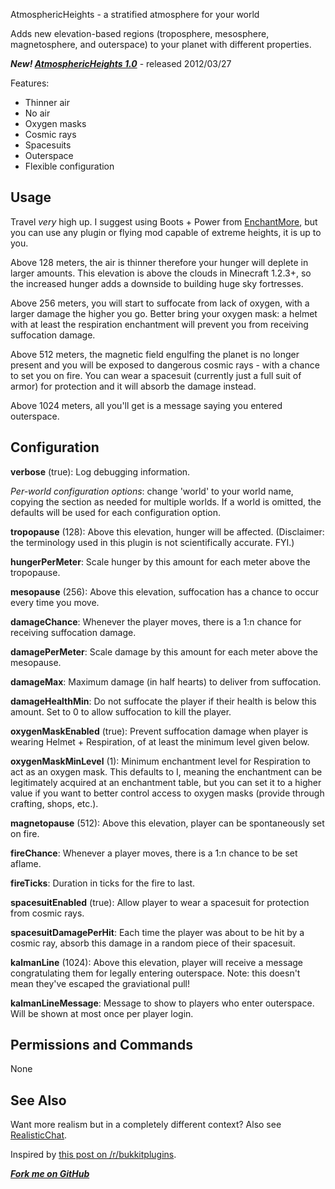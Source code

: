 AtmosphericHeights - a stratified atmosphere for your world

Adds new elevation-based regions (troposphere, mesosphere, magnetosphere, and outerspace)
to your planet with different properties.

***New! [AtmosphericHeights 1.0](http://dev.bukkit.org/server-mods/atmosphericheights/files/1-atmospheric-heights-1-0/)*** - released 2012/03/27

Features:

* Thinner air
* No air
* Oxygen masks
* Cosmic rays 
* Spacesuits
* Outerspace
* Flexible configuration

## Usage

Travel *very* high up. I suggest using
Boots + Power from [EnchantMore](http://dev.bukkit.org/server-mods/enchantmore/),
but you can use any plugin or flying mod capable of extreme heights, it is up to you.

Above 128 meters, the air is thinner therefore your hunger will deplete in larger amounts.
This elevation is above the clouds in Minecraft 1.2.3+, so the increased hunger adds a downside to building huge
sky fortresses.

Above 256 meters, you will start to suffocate from lack of oxygen, with a larger damage the higher you go.
Better bring your oxygen mask: a helmet with at least the respiration enchantment
will prevent you from receiving suffocation damage.

Above 512 meters, the magnetic field engulfing the planet is no longer present and you will
be exposed to dangerous cosmic rays - with a chance to set you on fire. You can wear a spacesuit
(currently just a full suit of armor) for protection and it will absorb the damage instead.

Above 1024 meters, all you'll get is a message saying you entered outerspace.


## Configuration

**verbose** (true): Log debugging information.

*Per-world configuration options*: change 'world' to your world name, copying
the section as needed for multiple worlds. If a world is omitted, the
defaults will be used for each configuration option.

**tropopause** (128): Above this elevation, hunger will be affected.
(Disclaimer: the terminology used in this plugin is not scientifically accurate. FYI.)

**hungerPerMeter**: Scale hunger by this amount for each meter above the tropopause.



**mesopause** (256): Above this elevation, suffocation has a chance to occur
every time you move.

**damageChance**: Whenever the player moves, there is a 1:n chance for
receiving suffocation damage.

**damagePerMeter**: Scale damage by this amount for each meter above the mesopause.

**damageMax**: Maximum damage (in half hearts) to deliver from suffocation.

**damageHealthMin**: Do not suffocate the player if their health is below this
amount. Set to 0 to allow suffocation to kill the player.

**oxygenMaskEnabled** (true): Prevent suffocation damage when player is wearing
Helmet + Respiration, of at least the minimum level given below.

**oxygenMaskMinLevel**  (1): Minimum enchantment level for Respiration to act
as an oxygen mask. This defaults to I, meaning the enchantment can be legitimately
acquired at an enchantment table, but you can set it to a higher value if you want
to better control access to oxygen masks (provide through crafting, shops, etc.).



**magnetopause** (512): Above this elevation, player can be spontaneously set on fire.

**fireChance**: Whenever a player moves, there is a 1:n chance to be set aflame.

**fireTicks**: Duration in ticks for the fire to last.

**spacesuitEnabled** (true): Allow player to wear a spacesuit for protection from cosmic rays.

**spacesuitDamagePerHit**: Each time the player was about to be hit by a cosmic ray,
absorb this damage in a random piece of their spacesuit.


**kalmanLine** (1024): Above this elevation, player will receive a message congratulating
them for legally entering outerspace. Note: this doesn't mean they've escaped the graviational pull!

**kalmanLineMessage**: Message to show to players who enter outerspace. Will be shown
at most once per player login.


## Permissions and Commands

None

## See Also

Want more realism but in a completely different context? Also see 
[RealisticChat](http://dev.bukkit.org/server-mods/realisticchat/).

Inspired by [this post on /r/bukkitplugins](http://www.reddit.com/r/bukkitplugins/comments/r2a0u/thought_i_would_give_the_new_subreddit_a_whirl/).

***[Fork me on GitHub](https://github.com/mushroomhostage/AtmosphericHeights)***

